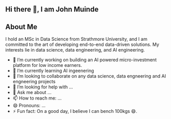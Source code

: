 ## Hi there 👋, I am John Muinde

## About Me
I hold an MSc in Data Science from Strathmore University, and I am committed to the art of developing end-to-end data-driven solutions. 
My interests lie in data science, data engineering, and AI engineering. 

- 🔭 I’m currently working on building an AI powered micro-investment platform for low income earners.
- 🌱 I’m currently learning AI ingeenering 
- 👯 I’m looking to collaborate on any data science, data engneering and AI engneering projects
- 🤔 I’m looking for help with ...
- 💬 Ask me about ...
- 📫 How to reach me: ...
- 😄 Pronouns: ...
- ⚡ Fun fact: On a good day, I believe I can bench 100kgs 😄. 
<!--
**Jmuinde/Jmuinde** is a ✨ _special_ ✨ repository because its `README.md` (this file) appears on your GitHub profile.

Here are some ideas to get you started:

- 🔭 I’m currently working on ...
- 🌱 I’m currently learning ...
- 👯 I’m looking to collaborate on ...
- 🤔 I’m looking for help with ...
- 💬 Ask me about ...
- 📫 How to reach me: ...
- 😄 Pronouns: ...
- ⚡ Fun fact: ...
-->
